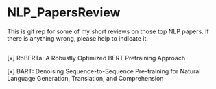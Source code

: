 # NLP_PapersReview
This is git rep for some of my short reviews on those top NLP papers. If there is anything wrong, please help to indicate it.

##
[x] RoBERTa: A Robustly Optimized BERT Pretraining Approach

[x] BART: Denoising Sequence-to-Sequence Pre-training for Natural Language Generation,
Translation, and Comprehension